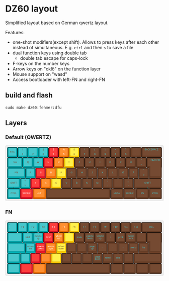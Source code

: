 # DZ60 layout

Simplified layout based on German qwertz layout.

Features:

- one-shot modifiers(except shift). Allows to press keys after each other instead of simultaneous. E.g. `ctrl` and then `s` to save a file
- dual function keys using double tab
    + double tab escape for caps-lock
- F-keys on the number keys
- Arrow keys on "oklö" on the function layer
- Mouse support on "wasd"
- Access bootloader with left-FN and right-FN

## build and flash

```
sudo make dz60:fehmer:dfu
```

## Layers

### Default (QWERTZ)

![Layer QWERTZ](docs/layer-qwertz.png)


### FN

![Layer FN](docs/layer-fn1.png)